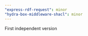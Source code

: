 ```yaml
---
"express-rdf-request": minor
"hydra-box-middleware-shacl": minor
---
```


First independent version
